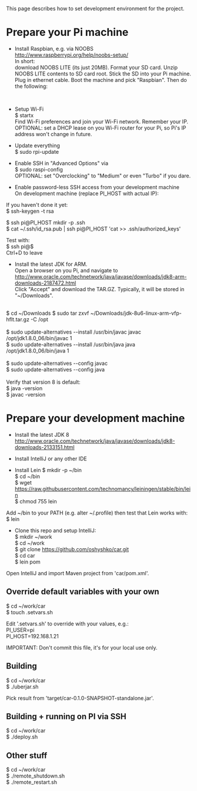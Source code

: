 This page describes how to set development environment for the project.

Prepare your Pi machine
==================
- Install Raspbian, e.g. via NOOBS http://www.raspberrypi.org/help/noobs-setup/<br>
In short:<br> download NOOBS LITE (its just 20MB).
Format your SD card.
Unzip NOOBS LITE contents to SD card root.
Stick the SD into your Pi machine.
Plug in ethernet cable.
Boot the machine and pick "Raspbian".
Then do the following:
<br>

- Setup Wi-Fi<br>
$ startx<br>
Find Wi-Fi preferences and join your Wi-Fi network. Remember your IP.<br>
OPTIONAL: set a DHCP lease on you Wi-Fi router for your Pi, so Pi's IP address won't change in future.

- Update everything<br>
$ sudo rpi-update

- Enable SSH in "Advanced Options" via<br>
$ sudo raspi-config<br>
OPTIONAL: set "Overclocking" to "Medium" or even "Turbo" if you dare.

- Enable password-less SSH access from your development machine<br>
On development machine (replace PI_HOST with actual IP):

If you haven't done it yet:<br>
$ ssh-keygen -t rsa

$ ssh pi@PI_HOST mkdir -p .ssh<br>
$ cat ~/.ssh/id_rsa.pub | ssh pi@PI_HOST 'cat >> .ssh/authorized_keys'<br>

Test with:<br>
$ ssh pi@$<PI-HOST><br>
Ctrl+D to leave

- Install the latest JDK for ARM.<br>
Open a browser on you Pi, and navigate to http://www.oracle.com/technetwork/java/javase/downloads/jdk8-arm-downloads-2187472.html<br>
Click "Accept" and download the TAR.GZ. Typically, it will be stored in "~/Downloads".<br> 
<br>
$ cd ~/Downloads
$ sudo tar zxvf ~/Downloads/jdk-8u6-linux-arm-vfp-hflt.tar.gz -C /opt<br>
<br>
$ sudo update-alternatives --install /usr/bin/javac javac /opt/jdk1.8.0_06/bin/javac 1<br>
$ sudo update-alternatives --install /usr/bin/java java /opt/jdk1.8.0_06/bin/java 1<br>
<br>
$ sudo update-alternatives --config javac<br>
$ sudo update-alternatives --config java<br>
<br>
Verify that version 8 is default:<br>
$ java -version<br>
$ javac -version


Prepare your development machine
================================
- Install the latest JDK 8 http://www.oracle.com/technetwork/java/javase/downloads/jdk8-downloads-2133151.html
- Install IntelliJ or any other IDE

- Install Lein
$ mkdir -p ~/bin<br>
$ cd ~/bin<br>
$ wget https://raw.githubusercontent.com/technomancy/leiningen/stable/bin/lein<br>
$ chmod 755 lein<br>

Add ~/bin to your PATH (e.g. alter ~/.profile) then test that Lein works with:<br>
$ lein<br>

- Clone this repo and setup IntelliJ:<br>
$ mkdir ~/work<br>
$ cd ~/work<br>
$ git clone https://github.com/oshyshko/car.git<br>
$ cd car<br>
$ lein pom

Open IntelliJ and import Maven project from 'car/pom.xml'.


Override default variables with your own
----------------------------------------
$ cd ~/work/car<br>
$ touch .setvars.sh

Edit '.setvars.sh' to override with your values, e.g.:<br>
PI_USER=pi<br>
PI_HOST=192.168.1.21

IMPORTANT: Don't commit this file, it's for your local use only.


Building
--------
$ cd ~/work/car<br>
$ ./uberjar.sh

Pick result from 'target/car-0.1.0-SNAPSHOT-standalone.jar'.


Building + running on PI via SSH
----------------------------------
$ cd ~/work/car<br>
$ ./deploy.sh


Other stuff
-----------
$ cd ~/work/car<br>
$ ./remote_shutdown.sh<br>
$ ./remote_restart.sh
